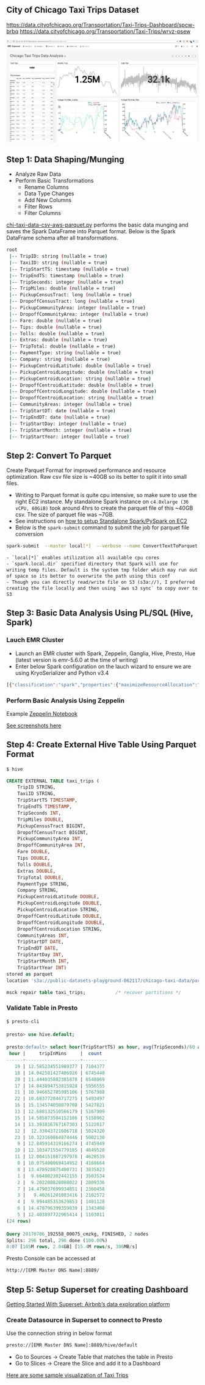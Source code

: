 ## City of Chicago Taxi Trips Dataset
https://data.cityofchicago.org/Transportation/Taxi-Trips-Dashboard/spcw-brbq
https://data.cityofchicago.org/Transportation/Taxi-Trips/wrvz-psew

![](screenshots/superset_dashboard.PNG)

## Step 1: Data Shaping/Munging
- Analyze Raw Data
- Perform Basic Transformations
	- Rename Columns
	- Data Type Changes
	- Add New Columns
	- Filter Rows
	- Filter Columns

[chi-taxi-data-csv-aws-parquet.py](chi-taxi-data-csv-aws-parquet.py) performs the basic data munging and saves the Spark DataFrame into Parquet format. Below is the Spark DataFrame schema after all transformations.

```bash
root
 |-- TripID: string (nullable = true)
 |-- TaxiID: string (nullable = true)
 |-- TripStartTS: timestamp (nullable = true)
 |-- TripEndTS: timestamp (nullable = true)
 |-- TripSeconds: integer (nullable = true)
 |-- TripMiles: double (nullable = true)
 |-- PickupCensusTract: long (nullable = true)
 |-- DropoffCensusTract: long (nullable = true)
 |-- PickupCommunityArea: integer (nullable = true)
 |-- DropoffCommunityArea: integer (nullable = true)
 |-- Fare: double (nullable = true)
 |-- Tips: double (nullable = true)
 |-- Tolls: double (nullable = true)
 |-- Extras: double (nullable = true)
 |-- TripTotal: double (nullable = true)
 |-- PaymentType: string (nullable = true)
 |-- Company: string (nullable = true)
 |-- PickupCentroidLatitude: double (nullable = true)
 |-- PickupCentroidLongitude: double (nullable = true)
 |-- PickupCentroidLocation: string (nullable = true)
 |-- DropoffCentroidLatitude: double (nullable = true)
 |-- DropoffCentroidLongitude: double (nullable = true)
 |-- DropoffCentroidLocation: string (nullable = true)
 |-- CommunityAreas: integer (nullable = true)
 |-- TripStartDT: date (nullable = true)
 |-- TripEndDT: date (nullable = true)
 |-- TripStartDay: integer (nullable = true)
 |-- TripStartMonth: integer (nullable = true)
 |-- TripStartYear: integer (nullable = true)
```

## Step 2: Convert To Parquet
Create Parquet Format for improved performance and resource optimization. Raw csv file size is ~40GB so its better to split it into small files.

- Writing to Parquet format is quite cpu intensive, so make sure to use the right EC2 instance. My standalone Spark instance on `c4.8xlarge (36 vCPU, 60GiB)` took around 4hrs to create the parquet file of this ~40GB csv. The size of parquet file was ~7GB.
- See instructions on [how to setup Standalone Spark/PySpark on EC2]( https://gist.github.com/codspire/ee4a46ec054f962d9ef028b27fcb2635)
- Below is the `spark-submit` command to submit the job for parquet file conversion
```bash
spark-submit  --master local[*]  --verbose --name ConvertTextToParquet --driver-memory 20g  --executor-memory 10g --num-executors 4 --conf spark.local.dir=/mnt/spark-tmp/ /mnt/data/chi-taxi-data-csv-aws-parquet.py
```
	- `local[*]` enables utilization all available cpu cores
	- `spark.local.dir` specified directory that Spark will use for writing temp files. Default is the system tmp folder which may run out of space so its better to overwrite the path using this conf
	- Though you can directly read/write file on S3 (s3a://), I preferred creating the file locally and then using `aws s3 sync` to copy over to S3

## Step 3: Basic Data Analysis Using PL/SQL (Hive, Spark)
### Lauch EMR Cluster
- Launch an EMR cluster with Spark, Zeppelin, Ganglia, Hive, Presto, Hue (latest version is emr-5.6.0 at the time of writing)
- Enter below Spark configuration on the lauch wizard to ensure we are using KryoSerializer and Python v3.4
```JavaScript
[{"classification":"spark","properties":{"maximizeResourceAllocation":"true"}},{"classification":"spark-defaults","properties":{"spark.serializer":"org.apache.spark.serializer.KryoSerializer"}},{"configurations":[{"classification":"export","properties":{"PYSPARK_PYTHON":"python34"}}],"classification":"spark-env","properties":{}}]
```

### Perform Basic Analysis Using Zeppelin
Example [Zeppelin Notebook](note.json)

[See screenshots here](zeppelin.md)

## Step 4: Create External Hive Table Using Parquet Format
```bash
$ hive
```
```sql
CREATE EXTERNAL TABLE taxi_trips (
	TripID STRING,
    TaxiID STRING,
    TripStartTS TIMESTAMP,
    TripEndTS TIMESTAMP,
    TripSeconds INT,
    TripMiles DOUBLE,
    PickupCensusTract BIGINT,
    DropoffCensusTract BIGINT,
    PickupCommunityArea INT,
    DropoffCommunityArea INT,
    Fare DOUBLE,
    Tips DOUBLE,
    Tolls DOUBLE,
    Extras DOUBLE,
    TripTotal DOUBLE,
    PaymentType STRING,
    Company STRING,
    PickupCentroidLatitude DOUBLE,
    PickupCentroidLongitude DOUBLE,
    PickupCentroidLocation STRING,
    DropoffCentroidLatitude DOUBLE,
    DropoffCentroidLongitude DOUBLE,
    DropoffCentroidLocation STRING,
    CommunityAreas INT,
    TripStartDT DATE,
    TripEndDT DATE,
    TripStartDay INT,
    TripStartMonth INT,
    TripStartYear INT)
stored as parquet
location 's3a://public-datasets-playground-062117/chicago-taxi-data/parquet/chi-taxi-trips-all/';
```
```sql
msck repair table taxi_trips;           /* recover partitions */
```

### Validate Table in Presto

```sql
$ presto-cli

presto> use hive.default;

presto:default> select hour(TripStartTS) as hour, avg(TripSeconds)/60 as tripInMins, count(1) as count from taxi_trips group by hour(TripStartTS) order by count desc;
 hour |     tripInMins     |  count
------+--------------------+---------
   19 | 12.585234551989377 | 7104377
   18 | 14.042581427486926 | 6745440
   20 | 11.444035802385878 | 6548069
   17 | 14.843894753815928 | 5956555
   21 | 10.946652785995106 | 5767988
   22 | 10.683772844717275 | 5493497
   16 | 15.134574050879708 | 5427821
   13 | 12.688132510566179 | 5167909
   15 | 14.585873584152186 | 5158962
   14 | 13.393816767167303 | 5122017
   12 |  12.33043721606718 | 5024320
   23 | 10.323169864874446 | 5002130
    9 | 12.845914319166274 | 4745949
   10 | 12.103471554779185 | 4649520
   11 | 12.004151887297978 | 4628539
    0 | 10.075400069414952 | 4168664
    8 | 13.478928875400731 | 3835823
    1 |  9.664002302442155 | 3503534
    2 |  9.202288828088022 | 2809336
    7 | 14.479037699934851 | 2360458
    3 |   9.40261201083416 | 2102572
    4 |  9.994485353629853 | 1401128
    6 | 14.478796399359839 | 1343408
    5 | 12.403897722965414 | 1103011
(24 rows)

Query 20170706_192558_00075_cmzkg, FINISHED, 2 nodes
Splits: 296 total, 296 done (100.00%)
0:07 [105M rows, 2.04GB] [15.4M rows/s, 306MB/s]
```
Presto Console can be accessed at
```bash
http://[EMR Master DNS Name]:8889/
```

## Step 5: Setup Superset for creating Dashboard
[Getting Started With Superset: Airbnb’s data exploration platform](https://gist.github.com/codspire/41dd399912fdafbefcd2f2eb76022363)

### Create Datasource in Superset to connect to Presto

Use the connection string in below format
```bash
presto://[EMR Master DNS Name]:8889/hive/default
```
- Go to Sources -> Create Table that matches the table in Presto
- Go to Slices -> Creare the Slice and add it to a Dashboard

[Here are some sample visualization of Taxi Trips](presto-superset.md)

